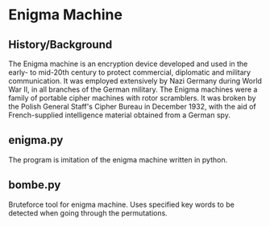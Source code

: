 # Enigma Machine

## History/Background
The Enigma machine is an encryption device developed and used in the early- to mid-20th century to protect commercial, diplomatic and military communication. It was employed extensively by Nazi Germany during World War II, in all branches of the German military.
The Enigma machines were a family of portable cipher machines with rotor scramblers. It was broken by the Polish General Staff's Cipher Bureau in December 1932, with the aid of French-supplied intelligence material obtained from a German spy.

## enigma.py
The program is imitation of the enigma machine written in python.

## bombe.py
Bruteforce tool for enigma machine. Uses specified key words to be detected when going through the permutations.
